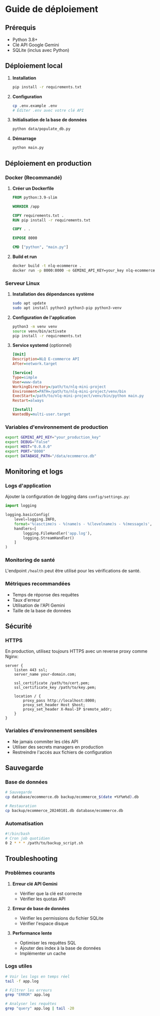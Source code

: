 # Guide de déploiement

## Prérequis

- Python 3.8+
- Clé API Google Gemini
- SQLite (inclus avec Python)

## Déploiement local

1. **Installation**
   ```bash
   pip install -r requirements.txt
   ```

2. **Configuration**
   ```bash
   cp .env.example .env
   # Éditer .env avec votre clé API
   ```

3. **Initialisation de la base de données**
   ```bash
   python data/populate_db.py
   ```

4. **Démarrage**
   ```bash
   python main.py
   ```

## Déploiement en production

### Docker (Recommandé)

1. **Créer un Dockerfile**
   ```dockerfile
   FROM python:3.9-slim

   WORKDIR /app

   COPY requirements.txt .
   RUN pip install -r requirements.txt

   COPY . .

   EXPOSE 8000

   CMD ["python", "main.py"]
   ```

2. **Build et run**
   ```bash
   docker build -t nlq-ecommerce .
   docker run -p 8000:8000 -e GEMINI_API_KEY=your_key nlq-ecommerce
   ```

### Serveur Linux

1. **Installation des dépendances système**
   ```bash
   sudo apt update
   sudo apt install python3 python3-pip python3-venv
   ```

2. **Configuration de l'application**
   ```bash
   python3 -m venv venv
   source venv/bin/activate
   pip install -r requirements.txt
   ```

3. **Service systemd** (optionnel)
   ```ini
   [Unit]
   Description=NLQ E-commerce API
   After=network.target

   [Service]
   Type=simple
   User=www-data
   WorkingDirectory=/path/to/nlq-mini-project
   Environment=PATH=/path/to/nlq-mini-project/venv/bin
   ExecStart=/path/to/nlq-mini-project/venv/bin/python main.py
   Restart=always

   [Install]
   WantedBy=multi-user.target
   ```

### Variables d'environnement de production

```bash
export GEMINI_API_KEY="your_production_key"
export DEBUG="False"
export HOST="0.0.0.0"
export PORT="8000"
export DATABASE_PATH="/data/ecommerce.db"
```

## Monitoring et logs

### Logs d'application

Ajouter la configuration de logging dans `config/settings.py`:

```python
import logging

logging.basicConfig(
    level=logging.INFO,
    format='%(asctime)s - %(name)s - %(levelname)s - %(message)s',
    handlers=[
        logging.FileHandler('app.log'),
        logging.StreamHandler()
    ]
)
```

### Monitoring de santé

L'endpoint `/health` peut être utilisé pour les vérifications de santé.

### Métriques recommandées

- Temps de réponse des requêtes
- Taux d'erreur
- Utilisation de l'API Gemini
- Taille de la base de données

## Sécurité

### HTTPS

En production, utilisez toujours HTTPS avec un reverse proxy comme Nginx:

```nginx
server {
    listen 443 ssl;
    server_name your-domain.com;

    ssl_certificate /path/to/cert.pem;
    ssl_certificate_key /path/to/key.pem;

    location / {
        proxy_pass http://localhost:8000;
        proxy_set_header Host $host;
        proxy_set_header X-Real-IP $remote_addr;
    }
}
```

### Variables d'environnement sensibles

- Ne jamais commiter les clés API
- Utiliser des secrets managers en production
- Restreindre l'accès aux fichiers de configuration

## Sauvegarde

### Base de données

```bash
# Sauvegarde
cp database/ecommerce.db backup/ecommerce_$(date +%Y%m%d).db

# Restauration
cp backup/ecommerce_20240101.db database/ecommerce.db
```

### Automatisation

```bash
#!/bin/bash
# Cron job quotidien
0 2 * * * /path/to/backup_script.sh
```

## Troubleshooting

### Problèmes courants

1. **Erreur clé API Gemini**
   - Vérifier que la clé est correcte
   - Vérifier les quotas API

2. **Erreur de base de données**
   - Vérifier les permissions du fichier SQLite
   - Vérifier l'espace disque

3. **Performance lente**
   - Optimiser les requêtes SQL
   - Ajouter des index à la base de données
   - Implémenter un cache

### Logs utiles

```bash
# Voir les logs en temps réel
tail -f app.log

# Filtrer les erreurs
grep "ERROR" app.log

# Analyser les requêtes
grep "query" app.log | tail -20
```
